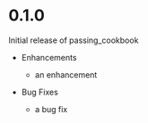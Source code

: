 # 0.1.0

Initial release of passing_cookbook

* Enhancements
  * an enhancement

* Bug Fixes
  * a bug fix
